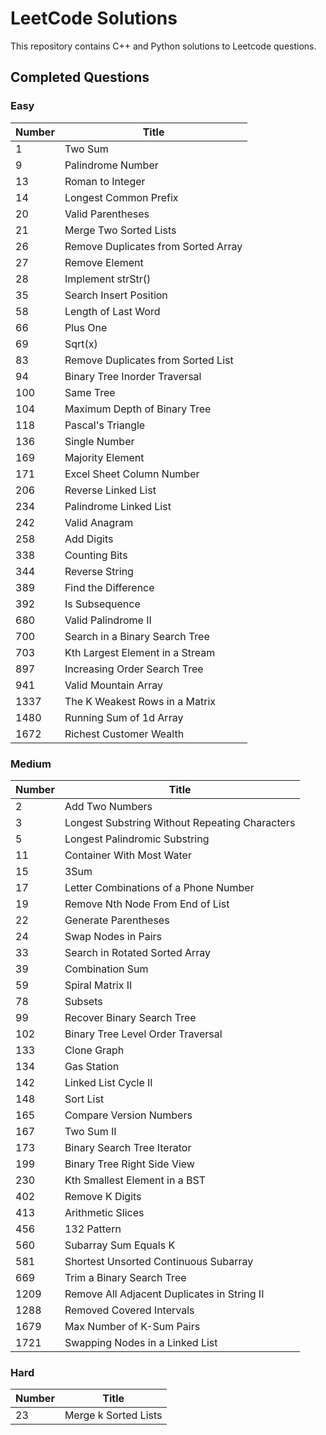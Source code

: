 # LeetCode Solutions

This repository contains C++ and Python solutions to Leetcode questions.

## Completed Questions

### Easy

| Number | Title                               |
|--------|-------------------------------------|
| 1      | Two Sum                             |
| 9      | Palindrome Number                   |
| 13     | Roman to Integer                    |
| 14     | Longest Common Prefix               |
| 20     | Valid Parentheses                   |
| 21     | Merge Two Sorted Lists              |
| 26     | Remove Duplicates from Sorted Array |
| 27     | Remove Element                      |
| 28     | Implement strStr()                  |
| 35     | Search Insert Position              |
| 58     | Length of Last Word                 |
| 66     | Plus One                            |
| 69     | Sqrt(x)                             |
| 83     | Remove Duplicates from Sorted List  |
| 94     | Binary Tree Inorder Traversal       |
| 100    | Same Tree                           |
| 104    | Maximum Depth of Binary Tree        |
| 118    | Pascal's Triangle                   |
| 136    | Single Number                       |
| 169    | Majority Element                    |
| 171    | Excel Sheet Column Number           |
| 206    | Reverse Linked List                 |
| 234    | Palindrome Linked List              |
| 242    | Valid Anagram                       |
| 258    | Add Digits                          |
| 338    | Counting Bits                       |
| 344    | Reverse String                      |
| 389    | Find the Difference                 |
| 392    | Is Subsequence                      |
| 680    | Valid Palindrome II                 |
| 700    | Search in a Binary Search Tree      |
| 703    | Kth Largest Element in a Stream     |
| 897    | Increasing Order Search Tree        |
| 941    | Valid Mountain Array                |
| 1337   | The K Weakest Rows in a Matrix      |
| 1480   | Running Sum of 1d Array             |
| 1672   | Richest Customer Wealth             |

### Medium

| Number | Title                                          |
|--------|------------------------------------------------|
| 2      | Add Two Numbers                                |
| 3      | Longest Substring Without Repeating Characters |
| 5      | Longest Palindromic Substring                  |
| 11     | Container With Most Water                      |
| 15     | 3Sum                                           |
| 17     | Letter Combinations of a Phone Number          |
| 19     | Remove Nth Node From End of List               |
| 22     | Generate Parentheses                           |
| 24     | Swap Nodes in Pairs                            |
| 33     | Search in Rotated Sorted Array                 |
| 39     | Combination Sum                                |
| 59     | Spiral Matrix II                               |
| 78     | Subsets                                        |
| 99     | Recover Binary Search Tree                     |
| 102    | Binary Tree Level Order Traversal              |
| 133    | Clone Graph                                    |
| 134    | Gas Station                                    |
| 142    | Linked List Cycle II                           |
| 148    | Sort List                                      |
| 165    | Compare Version Numbers                        |
| 167    | Two Sum II                                     |
| 173    | Binary Search Tree Iterator                    |
| 199    | Binary Tree Right Side View                    |
| 230    | Kth Smallest Element in a BST                  |
| 402    | Remove K Digits                                |
| 413    | Arithmetic Slices                              |
| 456    | 132 Pattern                                    |
| 560    | Subarray Sum Equals K                          |
| 581    | Shortest Unsorted Continuous Subarray          |
| 669    | Trim a Binary Search Tree                      |
| 1209   | Remove All Adjacent Duplicates in String II    |
| 1288   | Removed Covered Intervals                      |
| 1679   | Max Number of K-Sum Pairs                      |
| 1721   | Swapping Nodes in a Linked List                |

### Hard

| Number | Title                |
|--------|----------------------|
| 23     | Merge k Sorted Lists |
